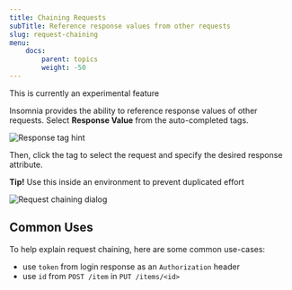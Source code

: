 ```yaml
---
title: Chaining Requests
subTitle: Reference response values from other requests
slug: request-chaining
menu:
    docs:
        parent: topics
        weight: -50
---
```


<p class="notice warn">
This is currently an experimental feature
</p>

Insomnia provides the ability to reference response values of other requests. Select
**Response Value** from the auto-completed tags.

<img title="Response tag hint" src="/images/docs/response-tag-hint.png" class="small" />

Then, click the tag to select the request and specify the desired response attribute.

<p class="notice info">
<strong>Tip!</strong> Use this inside an environment to prevent duplicated effort
</p>

![Request chaining dialog](/images/docs/response-tag.png)

## Common Uses

To help explain request chaining, here are some common use-cases:

- use `token` from login response as an `Authorization` header
- use `id` from `POST /item` in `PUT /items/<id>`
